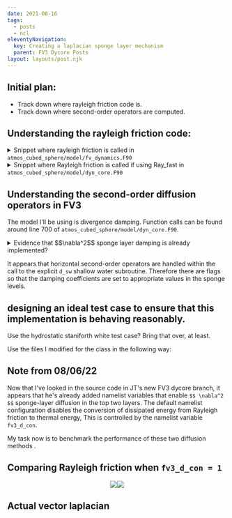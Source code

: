 ```yaml
---
date: 2021-08-16
tags:
  - posts
  - ncl
eleventyNavigation:
  key: Creating a laplacian sponge layer mechanism
  parent: FV3 Dycore Posts
layout: layouts/post.njk
---
```


## Initial plan:
* Track down where rayleigh friction code is.
* Track down where second-order operators are computed.


## Understanding the rayleigh friction code:

<details><summary>Snippet where rayleigh friction is called in <code>atmos_cubed_sphere/model/fv_dynamics.F90</code></summary>

<pre>
<!-- HTML generated using hilite.me --><div style="background: #272822; overflow:auto;width:auto;border:solid gray;border-width:.1em .1em .1em .8em;padding:.2em .6em;"><pre style="margin: 0; line-height: 125%">      <span style="color: #66d9ef">if</span><span style="color: #f8f8f2">(</span> <span style="color: #f92672">.not.</span><span style="color: #f8f8f2">flagstruct%RF_fast</span> <span style="color: #f92672">.and.</span> <span style="color: #f8f8f2">flagstruct%tau</span> <span style="color: #f92672">&gt;</span> <span style="color: #ae81ff">0.</span> <span style="color: #f8f8f2">)</span> <span style="color: #66d9ef">then </span>
<span style="color: #66d9ef">        if</span> <span style="color: #f8f8f2">(</span> <span style="color: #f8f8f2">gridstruct%grid_type</span><span style="color: #f92672">&lt;</span><span style="color: #ae81ff">4</span> <span style="color: #f92672">.or.</span> <span style="color: #f8f8f2">gridstruct%bounded_domain</span> <span style="color: #f92672">.or.</span> <span style="color: #f8f8f2">is_ideal_case</span> <span style="color: #f8f8f2">)</span> <span style="color: #66d9ef">then</span> 
<span style="color: #75715e">!         if ( flagstruct%RF_fast ) then</span>
<span style="color: #75715e">!            call Ray_fast(abs(dt), npx, npy, npz, pfull, flagstruct%tau, u, v, w,  &amp;</span>
<span style="color: #75715e">!                          dp_ref, ptop, hydrostatic, flagstruct%rf_cutoff, bd)</span>
<span style="color: #75715e">!         else</span>
             <span style="color: #66d9ef">call </span><span style="color: #f8f8f2">Rayleigh_Super(abs(bdt),</span> <span style="color: #f8f8f2">npx,</span> <span style="color: #f8f8f2">npy,</span> <span style="color: #f8f8f2">npz,</span> <span style="color: #f8f8f2">ks,</span> <span style="color: #f8f8f2">pfull,</span> <span style="color: #f8f8f2">phis,</span> <span style="color: #f8f8f2">flagstruct%tau,</span> <span style="color: #f8f8f2">u,</span> <span style="color: #f8f8f2">v,</span> <span style="color: #f8f8f2">w,</span> <span style="color: #f8f8f2">pt,</span>  <span style="color: #f8f8f2">&amp;</span>
                  <span style="color: #f8f8f2">ua,</span> <span style="color: #f8f8f2">va,</span> <span style="color: #f8f8f2">delz,</span> <span style="color: #f8f8f2">gridstruct%agrid,</span> <span style="color: #f8f8f2">cp_air,</span> <span style="color: #f8f8f2">rdgas,</span> <span style="color: #f8f8f2">ptop,</span> <span style="color: #f8f8f2">hydrostatic,</span>    <span style="color: #f8f8f2">&amp;</span>    
                 <span style="color: #f92672">.not.</span> <span style="color: #f8f8f2">(gridstruct%bounded_domain</span> <span style="color: #f92672">.or.</span> <span style="color: #f8f8f2">is_ideal_case),</span> <span style="color: #f8f8f2">flagstruct%rf_cutoff,</span> <span style="color: #f8f8f2">gridstruct,</span> <span style="color: #f8f8f2">domain,</span> <span style="color: #f8f8f2">bd)</span>
<span style="color: #75715e">!         endif</span>
        <span style="color: #66d9ef">else</span>
<span style="color: #66d9ef">             call </span><span style="color: #f8f8f2">Rayleigh_Friction(abs(bdt),</span> <span style="color: #f8f8f2">npx,</span> <span style="color: #f8f8f2">npy,</span> <span style="color: #f8f8f2">npz,</span> <span style="color: #f8f8f2">ks,</span> <span style="color: #f8f8f2">pfull,</span> <span style="color: #f8f8f2">flagstruct%tau,</span> <span style="color: #f8f8f2">u,</span> <span style="color: #f8f8f2">v,</span> <span style="color: #f8f8f2">w,</span> <span style="color: #f8f8f2">pt,</span>  <span style="color: #f8f8f2">&amp;</span>
                  <span style="color: #f8f8f2">ua,</span> <span style="color: #f8f8f2">va,</span> <span style="color: #f8f8f2">delz,</span> <span style="color: #f8f8f2">cp_air,</span> <span style="color: #f8f8f2">rdgas,</span> <span style="color: #f8f8f2">ptop,</span> <span style="color: #f8f8f2">hydrostatic,</span> <span style="color: #f8f8f2">.true.,</span> <span style="color: #f8f8f2">flagstruct%rf_cutoff,</span> <span style="color: #f8f8f2">gridstruct,</span> <span style="color: #f8f8f2">domain,</span> <span style="color: #f8f8f2">bd)</span>
        <span style="color: #66d9ef">endif</span>
<span style="color: #66d9ef">      endif</span>
</pre></div>
</pre>

</details>

<details>
<summary>Snippet where Rayleigh friction is called if using Ray_fast in <code>atmos_cubed_sphere/model/dyn_core.F90</code></summary>
  
<pre>
<!-- HTML generated using hilite.me --><div style="background: #272822; overflow:auto;width:auto;border:solid gray;border-width:.1em .1em .1em .8em;padding:.2em .6em;"><pre style="margin: 0; line-height: 125%"><span style="color: #75715e">! *** Inline Rayleigh friction here?</span>
   <span style="color: #66d9ef">if</span><span style="color: #f8f8f2">(</span> <span style="color: #f8f8f2">flagstruct%RF_fast</span> <span style="color: #f92672">.and.</span> <span style="color: #f8f8f2">flagstruct%tau</span> <span style="color: #f92672">&gt;</span> <span style="color: #ae81ff">0.</span> <span style="color: #f8f8f2">)</span>  <span style="color: #f8f8f2">&amp;</span> 
   <span style="color: #66d9ef">call </span><span style="color: #f8f8f2">Ray_fast(abs(dt),</span> <span style="color: #f8f8f2">npx,</span> <span style="color: #f8f8f2">npy,</span> <span style="color: #f8f8f2">npz,</span> <span style="color: #f8f8f2">pfull,</span> <span style="color: #f8f8f2">flagstruct%tau,</span> <span style="color: #f8f8f2">u,</span> <span style="color: #f8f8f2">v,</span> <span style="color: #f8f8f2">w,</span>  <span style="color: #f8f8f2">&amp;</span>
                      <span style="color: #f8f8f2">ks,</span> <span style="color: #f8f8f2">dp_ref,</span> <span style="color: #f8f8f2">ptop,</span> <span style="color: #f8f8f2">hydrostatic,</span> <span style="color: #f8f8f2">flagstruct%rf_cutoff,</span> <span style="color: #f8f8f2">bd)</span>
</pre></div>
</pre>
</details>

## Understanding the second-order diffusion operators in FV3
The model I'll be using is divergence damping. Function calls can be found around line 700 of `atmos_cubed_sphere/model/dyn_core.F90`.

<details>
<summary>
Evidence that $$\nabla^2$$ sponge layer damping is already implemented?
</summary>
  
<pre>
<!-- HTML generated using hilite.me --><div style="background: #272822; overflow:auto;width:auto;border:solid gray;border-width:.1em .1em .1em .8em;padding:.2em .6em;"><pre style="margin: 0; line-height: 125%">  <span style="color: #75715e">! Sponge layers with del-2 damping on divergence, vorticity, w, z, and air mass (delp).</span>
<span style="color: #75715e">! no special damping of potential temperature in sponge layers</span>
              <span style="color: #66d9ef">if</span> <span style="color: #f8f8f2">(</span> <span style="color: #f8f8f2">k</span><span style="color: #f92672">==</span><span style="color: #ae81ff">1</span> <span style="color: #f8f8f2">)</span> <span style="color: #66d9ef">then</span> 
<span style="color: #75715e">! Divergence damping:</span>
                 <span style="color: #f8f8f2">nord_k</span><span style="color: #f92672">=</span><span style="color: #ae81ff">0</span><span style="color: #f8f8f2">;</span>
                 <span style="color: #66d9ef">if</span> <span style="color: #f8f8f2">(is_ideal_case)</span> <span style="color: #66d9ef">then </span>
<span style="color: #66d9ef">                    </span><span style="color: #f8f8f2">d2_divg</span> <span style="color: #f92672">=</span> <span style="color: #f8f8f2">max(flagstruct%d2_bg,</span> <span style="color: #f8f8f2">flagstruct%d2_bg_k1)</span>
                 <span style="color: #66d9ef">else</span>
<span style="color: #66d9ef">                    </span><span style="color: #f8f8f2">d2_divg</span> <span style="color: #f92672">=</span> <span style="color: #f8f8f2">max(</span><span style="color: #ae81ff">0.01</span><span style="color: #f8f8f2">,</span> <span style="color: #f8f8f2">flagstruct%d2_bg,</span> <span style="color: #f8f8f2">flagstruct%d2_bg_k1)</span>
                 <span style="color: #66d9ef">endif</span>
<span style="color: #75715e">! Vertical velocity:</span>
                   <span style="color: #f8f8f2">nord_w</span><span style="color: #f92672">=</span><span style="color: #ae81ff">0</span><span style="color: #f8f8f2">;</span> <span style="color: #f8f8f2">damp_w</span> <span style="color: #f92672">=</span> <span style="color: #f8f8f2">d2_divg</span>
                   <span style="color: #66d9ef">if</span> <span style="color: #f8f8f2">(</span> <span style="color: #f8f8f2">flagstruct%do_vort_damp</span> <span style="color: #f8f8f2">)</span> <span style="color: #66d9ef">then</span> 
<span style="color: #75715e">! damping on delp and vorticity:</span>
                        <span style="color: #f8f8f2">nord_v(k)</span><span style="color: #f92672">=</span><span style="color: #ae81ff">0</span><span style="color: #f8f8f2">;</span>
<span style="color: #960050; background-color: #1e0010">#</span><span style="color: #f8f8f2">ifndef</span> <span style="color: #f8f8f2">HIWPP</span>
                        <span style="color: #f8f8f2">damp_vt(k)</span> <span style="color: #f92672">=</span> <span style="color: #ae81ff">0.5</span><span style="color: #f92672">*</span><span style="color: #f8f8f2">d2_divg</span>
<span style="color: #960050; background-color: #1e0010">#</span><span style="color: #66d9ef">endif</span>
<span style="color: #66d9ef">                   endif</span>
<span style="color: #66d9ef">                   </span><span style="color: #f8f8f2">d_con_k</span> <span style="color: #f92672">=</span> <span style="color: #ae81ff">0.</span> 
              <span style="color: #f8f8f2">elseif</span> <span style="color: #f8f8f2">(</span> <span style="color: #f8f8f2">k</span><span style="color: #f92672">==</span><span style="color: #ae81ff">2</span> <span style="color: #f92672">.and.</span> <span style="color: #f8f8f2">flagstruct%d2_bg_k2</span><span style="color: #f92672">&gt;</span><span style="color: #ae81ff">0.01</span> <span style="color: #f8f8f2">)</span> <span style="color: #66d9ef">then </span>
<span style="color: #66d9ef">                   </span><span style="color: #f8f8f2">nord_k</span><span style="color: #f92672">=</span><span style="color: #ae81ff">0</span><span style="color: #f8f8f2">;</span> <span style="color: #f8f8f2">d2_divg</span> <span style="color: #f92672">=</span> <span style="color: #f8f8f2">max(flagstruct%d2_bg,</span> <span style="color: #f8f8f2">flagstruct%d2_bg_k2)</span>
                   <span style="color: #f8f8f2">nord_w</span><span style="color: #f92672">=</span><span style="color: #ae81ff">0</span><span style="color: #f8f8f2">;</span> <span style="color: #f8f8f2">damp_w</span> <span style="color: #f92672">=</span> <span style="color: #f8f8f2">d2_divg</span>
                   <span style="color: #66d9ef">if</span> <span style="color: #f8f8f2">(</span> <span style="color: #f8f8f2">flagstruct%do_vort_damp</span> <span style="color: #f8f8f2">)</span> <span style="color: #66d9ef">then </span>
<span style="color: #66d9ef">                        </span><span style="color: #f8f8f2">nord_v(k)</span><span style="color: #f92672">=</span><span style="color: #ae81ff">0</span><span style="color: #f8f8f2">;</span>
<span style="color: #960050; background-color: #1e0010">#</span><span style="color: #f8f8f2">ifndef</span> <span style="color: #f8f8f2">HIWPP</span>
                        <span style="color: #f8f8f2">damp_vt(k)</span> <span style="color: #f92672">=</span> <span style="color: #ae81ff">0.5</span><span style="color: #f92672">*</span><span style="color: #f8f8f2">d2_divg</span>
<span style="color: #960050; background-color: #1e0010">#</span><span style="color: #66d9ef">endif</span>
<span style="color: #66d9ef">                   endif</span>
<span style="color: #66d9ef">                   </span><span style="color: #f8f8f2">d_con_k</span> <span style="color: #f92672">=</span> <span style="color: #ae81ff">0.</span> 
              <span style="color: #f8f8f2">elseif</span> <span style="color: #f8f8f2">(</span> <span style="color: #f8f8f2">k</span><span style="color: #f92672">==</span><span style="color: #ae81ff">3</span> <span style="color: #f92672">.and.</span> <span style="color: #f8f8f2">flagstruct%d2_bg_k2</span><span style="color: #f92672">&gt;</span><span style="color: #ae81ff">0.05</span> <span style="color: #f8f8f2">)</span> <span style="color: #66d9ef">then </span>
<span style="color: #66d9ef">                   </span><span style="color: #f8f8f2">nord_k</span><span style="color: #f92672">=</span><span style="color: #ae81ff">0</span><span style="color: #f8f8f2">;</span>  <span style="color: #f8f8f2">d2_divg</span> <span style="color: #f92672">=</span> <span style="color: #f8f8f2">max(flagstruct%d2_bg,</span> <span style="color: #ae81ff">0.2</span><span style="color: #f92672">*</span><span style="color: #f8f8f2">flagstruct%d2_bg_k2)</span>
                   <span style="color: #f8f8f2">nord_w</span><span style="color: #f92672">=</span><span style="color: #ae81ff">0</span><span style="color: #f8f8f2">;</span>  <span style="color: #f8f8f2">damp_w</span> <span style="color: #f92672">=</span> <span style="color: #f8f8f2">d2_divg</span>
                   <span style="color: #f8f8f2">d_con_k</span> <span style="color: #f92672">=</span> <span style="color: #ae81ff">0.</span> 
              <span style="color: #66d9ef">endif</span>
<span style="color: #66d9ef">       endif</span>
</pre></div>

</pre>
</details>

It appears that horizontal second-order operators are handled within the call to the explicit `d_sw` shallow water subroutine. Therefore there are flags so that the damping coefficients are set to appropriate values in the sponge levels.

## designing an ideal test case to ensure that this implementation is behaving reasonably.

Use the hydrostatic staniforth white test case? Bring that over, at least.

Use the files I modified for the class in the following way:


## Note from 08/06/22
Now that I've looked in the source code in JT's new FV3 dycore branch, it appears that he's already
added namelist variables that enable `$$ \nabla^2 $$` sponge-layer diffusion in the top two layers.
The default namelist configuration disables the conversion of dissipated energy from Rayleigh friction to thermal energy,
This is controlled by the namelist variable `fv3_d_con`.

My task now is to benchmark the performance of these two diffusion methods .



## Comparing Rayleigh friction when `fv3_d_con = 1`



<div  style="display:flex;flex-direction:row; justify-content:center;width:100%">
  <img class="medium" src="https://open-lab-notebook-assets.glitch.me/assets/fv3_diffusion/T_DAY_2_DEFAULT_RAYLEIGH.png">
  <img class="medium" src="https://open-lab-notebook-assets.glitch.me/assets/fv3_diffusion/T_DAY_2_NO_RAYLEIGH.png">
</div>



## Actual vector laplacian




